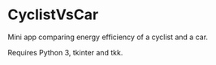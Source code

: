 # CyclistVsCar
Mini app comparing energy efficiency of a cyclist and a car.

Requires Python 3, tkinter and tkk. 
